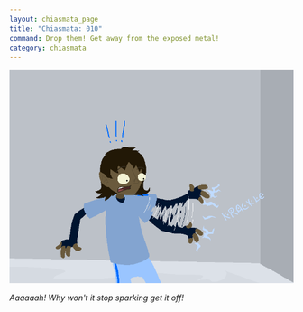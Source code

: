 ```yaml
---
layout: chiasmata_page
title: "Chiasmata: 010"
command: Drop them! Get away from the exposed metal!
category: chiasmata
---
```


![010](/chiasmata/images/narrative/009.png)

*Aaaaaah! Why won't it stop sparking get it off!*
